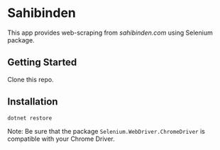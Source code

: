 # Sahibinden

This app provides web-scraping from *sahibinden.com* using Selenium package. 

## Getting Started

Clone this repo.

## Installation

```
dotnet restore
```

Note: Be sure that the package `Selenium.WebDriver.ChromeDriver` is compatible with your Chrome Driver. 

